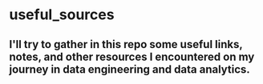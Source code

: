 # useful_sources

## I'll try to gather in this repo some useful links, notes, and other resources I encountered on my journey in data engineering and data analytics.
